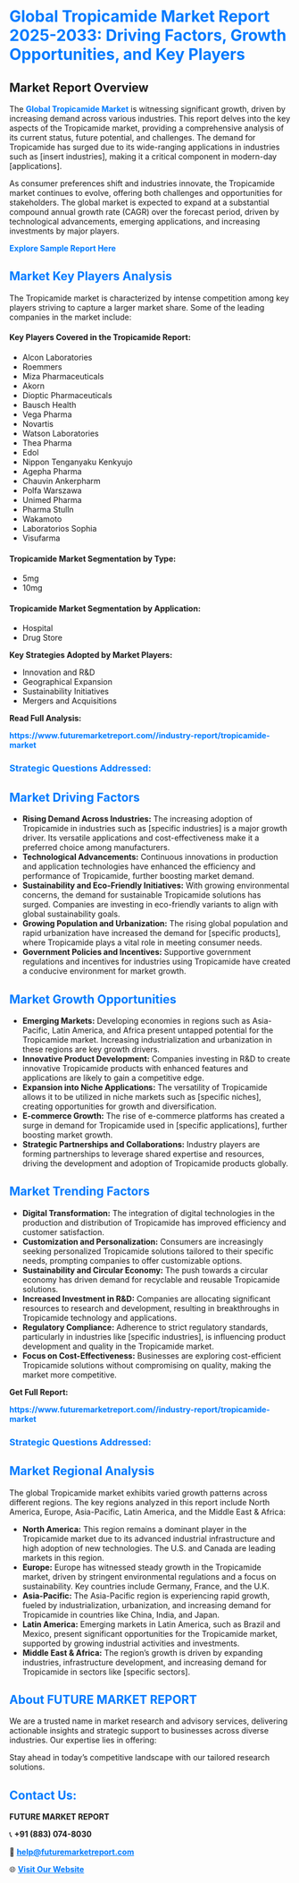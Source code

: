 <h1 style="color: #007BFF;">Global Tropicamide Market Report 2025-2033: Driving Factors, Growth Opportunities, and Key Players</h1>

<section id="overview">
<h2>Market Report Overview</h2>
<p>The <a href="https://www.futuremarketreport.com//industry-report/tropicamide-market" style="color: #007BFF; text-decoration: none;"><strong>Global Tropicamide Market</strong></a> is witnessing significant growth, driven by increasing demand across various industries. This report delves into the key aspects of the Tropicamide market, providing a comprehensive analysis of its current status, future potential, and challenges. The demand for Tropicamide has surged due to its wide-ranging applications in industries such as [insert industries], making it a critical component in modern-day [applications].</p>
<p>As consumer preferences shift and industries innovate, the Tropicamide market continues to evolve, offering both challenges and opportunities for stakeholders. The global market is expected to expand at a substantial compound annual growth rate (CAGR) over the forecast period, driven by technological advancements, emerging applications, and increasing investments by major players.</p>
</section>

<section id="overview">
<p><a href="https://www.futuremarketreport.com//request-sample/reportId=77908" style="color: #007BFF; text-decoration: none;"><strong>Explore Sample Report Here</strong></a></p>
</section>

<section id="key-players">
<h2 style="color: #007BFF;">Market Key Players Analysis</h2>
<p>The Tropicamide market is characterized by intense competition among key players striving to capture a larger market share. Some of the leading companies in the market include:</p>
<h4>Key Players Covered in the Tropicamide Report:</h4>
<ul><li>Alcon Laboratories</li><li>Roemmers</li><li>Miza Pharmaceuticals</li><li>Akorn</li><li>Dioptic Pharmaceuticals</li><li>Bausch Health</li><li>Vega Pharma</li><li>Novartis</li><li>Watson Laboratories</li><li>Thea Pharma</li><li>Edol</li><li>Nippon Tenganyaku Kenkyujo</li><li>Agepha Pharma</li><li>Chauvin Ankerpharm</li><li>Polfa Warszawa</li><li>Unimed Pharma</li><li>Pharma Stulln</li><li>Wakamoto</li><li>Laboratorios Sophia</li><li>Visufarma</li></ul>
<h4>Tropicamide Market Segmentation by Type:</h4>
<ul><li>5mg</li><li>10mg</li></ul>

<h4>Tropicamide Market Segmentation by Application:</h4>
<ul><li>Hospital</li><li>Drug Store</li></ul>
<p><strong>Key Strategies Adopted by Market Players:</strong></p>
<ul>
<li>Innovation and R&D</li>
<li>Geographical Expansion</li>
<li>Sustainability Initiatives</li>
<li>Mergers and Acquisitions</li>
</ul>
</section>

<section>
<p><strong>Read Full Analysis: </strong></p><a href="https://www.futuremarketreport.com//industry-report/tropicamide-market" style="color: #007BFF; text-decoration: none;"><strong>https://www.futuremarketreport.com//industry-report/tropicamide-market</strong></a>
<h3 style="color: #007BFF;">Strategic Questions Addressed:</h3>
</section>

<section id="driving-factors">
<h2 style="color: #007BFF;">Market Driving Factors</h2>
<ul>
<li><strong>Rising Demand Across Industries:</strong> The increasing adoption of Tropicamide in industries such as [specific industries] is a major growth driver. Its versatile applications and cost-effectiveness make it a preferred choice among manufacturers.</li>
<li><strong>Technological Advancements:</strong> Continuous innovations in production and application technologies have enhanced the efficiency and performance of Tropicamide, further boosting market demand.</li>
<li><strong>Sustainability and Eco-Friendly Initiatives:</strong> With growing environmental concerns, the demand for sustainable Tropicamide solutions has surged. Companies are investing in eco-friendly variants to align with global sustainability goals.</li>
<li><strong>Growing Population and Urbanization:</strong> The rising global population and rapid urbanization have increased the demand for [specific products], where Tropicamide plays a vital role in meeting consumer needs.</li>
<li><strong>Government Policies and Incentives:</strong> Supportive government regulations and incentives for industries using Tropicamide have created a conducive environment for market growth.</li>
</ul>
</section>

<section id="growth-opportunities">
<h2 style="color: #007BFF;">Market Growth Opportunities</h2>
<ul>
<li><strong>Emerging Markets:</strong> Developing economies in regions such as Asia-Pacific, Latin America, and Africa present untapped potential for the Tropicamide market. Increasing industrialization and urbanization in these regions are key growth drivers.</li>
<li><strong>Innovative Product Development:</strong> Companies investing in R&D to create innovative Tropicamide products with enhanced features and applications are likely to gain a competitive edge.</li>
<li><strong>Expansion into Niche Applications:</strong> The versatility of Tropicamide allows it to be utilized in niche markets such as [specific niches], creating opportunities for growth and diversification.</li>
<li><strong>E-commerce Growth:</strong> The rise of e-commerce platforms has created a surge in demand for Tropicamide used in [specific applications], further boosting market growth.</li>
<li><strong>Strategic Partnerships and Collaborations:</strong> Industry players are forming partnerships to leverage shared expertise and resources, driving the development and adoption of Tropicamide products globally.</li>
</ul>
</section>

<section id="trending-factors">
<h2 style="color: #007BFF;">Market Trending Factors</h2>
<ul>
<li><strong>Digital Transformation:</strong> The integration of digital technologies in the production and distribution of Tropicamide has improved efficiency and customer satisfaction.</li>
<li><strong>Customization and Personalization:</strong> Consumers are increasingly seeking personalized Tropicamide solutions tailored to their specific needs, prompting companies to offer customizable options.</li>
<li><strong>Sustainability and Circular Economy:</strong> The push towards a circular economy has driven demand for recyclable and reusable Tropicamide solutions.</li>
<li><strong>Increased Investment in R&D:</strong> Companies are allocating significant resources to research and development, resulting in breakthroughs in Tropicamide technology and applications.</li>
<li><strong>Regulatory Compliance:</strong> Adherence to strict regulatory standards, particularly in industries like [specific industries], is influencing product development and quality in the Tropicamide market.</li>
<li><strong>Focus on Cost-Effectiveness:</strong> Businesses are exploring cost-efficient Tropicamide solutions without compromising on quality, making the market more competitive.</li>
</ul>
</section>

<section>
<p><strong>Get Full Report: </strong></p><a href="https://www.futuremarketreport.com//industry-report/tropicamide-market" style="color: #007BFF; text-decoration: none;"><strong>https://www.futuremarketreport.com//industry-report/tropicamide-market</strong></a>
<h3 style="color: #007BFF;">Strategic Questions Addressed:</h3>
</section>


<section id="regional-analysis">
<h2 style="color: #007BFF;">Market Regional Analysis</h2>
<p>The global Tropicamide market exhibits varied growth patterns across different regions. The key regions analyzed in this report include North America, Europe, Asia-Pacific, Latin America, and the Middle East & Africa:</p>
<ul>
<li><strong>North America:</strong> This region remains a dominant player in the Tropicamide market due to its advanced industrial infrastructure and high adoption of new technologies. The U.S. and Canada are leading markets in this region.</li>
<li><strong>Europe:</strong> Europe has witnessed steady growth in the Tropicamide market, driven by stringent environmental regulations and a focus on sustainability. Key countries include Germany, France, and the U.K.</li>
<li><strong>Asia-Pacific:</strong> The Asia-Pacific region is experiencing rapid growth, fueled by industrialization, urbanization, and increasing demand for Tropicamide in countries like China, India, and Japan.</li>
<li><strong>Latin America:</strong> Emerging markets in Latin America, such as Brazil and Mexico, present significant opportunities for the Tropicamide market, supported by growing industrial activities and investments.</li>
<li><strong>Middle East & Africa:</strong> The region’s growth is driven by expanding industries, infrastructure development, and increasing demand for Tropicamide in sectors like [specific sectors].</li>
</ul>
</section>

<footer>
<h2 style="color: #007BFF;">About FUTURE MARKET REPORT</h2>
<p>We are a trusted name in market research and advisory services, delivering actionable insights and strategic support to businesses across diverse industries. Our expertise lies in offering:</p>

<p>Stay ahead in today’s competitive landscape with our tailored research solutions.</p>

<h2 style="color: #007BFF;">Contact Us:</h2>
<p><strong>FUTURE MARKET REPORT</strong></p>
<p>📞 <strong>+91 (883) 074-8030</strong></p>
<p>📧 <strong><a href="mailto:help@futuremarketreport.com" style="color: #007BFF;">help@futuremarketreport.com</a></strong></p>
<p>🌐 <strong><a href="https://www.futuremarketreport.com/" style="color: #007BFF;">Visit Our Website</a></strong></p>
</footer>